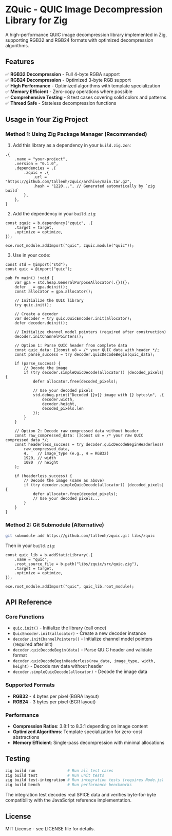 # ZQuic - QUIC Image Decompression Library for Zig

A high-performance QUIC image decompression library implemented in Zig, supporting RGB32 and RGB24 formats with optimized decompression algorithms.

## Features

✅ **RGB32 Decompression** - Full 4-byte RGBA support  
✅ **RGB24 Decompression** - Optimized 3-byte RGB support  
✅ **High Performance** - Optimized algorithms with template specialization  
✅ **Memory Efficient** - Zero-copy operations where possible  
✅ **Comprehensive Testing** - 8 test cases covering solid colors and patterns  
✅ **Thread Safe** - Stateless decompression functions

## Usage in Your Zig Project

### Method 1: Using Zig Package Manager (Recommended)

1. Add this library as a dependency in your `build.zig.zon`:

```zig
.{
    .name = "your-project",
    .version = "0.1.0",
    .dependencies = .{
        .zquic = .{
            .url = "https://github.com/tallenh/zquic/archive/main.tar.gz",
            .hash = "1220...", // Generated automatically by `zig build`
        },
    },
}
```

2. Add the dependency in your `build.zig`:

```zig
const zquic = b.dependency("zquic", .{
    .target = target,
    .optimize = optimize,
});

exe.root_module.addImport("quic", zquic.module("quic"));
```

3. Use in your code:

```zig
const std = @import("std");
const quic = @import("quic");

pub fn main() !void {
    var gpa = std.heap.GeneralPurposeAllocator(.{}){};
    defer _ = gpa.deinit();
    const allocator = gpa.allocator();

    // Initialize the QUIC library
    try quic.init();

    // Create a decoder
    var decoder = try quic.QuicEncoder.init(allocator);
    defer decoder.deinit();

    // Initialize channel model pointers (required after construction)
    decoder.initChannelPointers();

    // Option 1: Parse QUIC header from complete data
    const quic_data: []const u8 = /* your QUIC data with header */;
    const parse_success = try decoder.quicDecodeBegin(quic_data);

    if (parse_success) {
        // Decode the image
        if (try decoder.simpleQuicDecode(allocator)) |decoded_pixels| {
            defer allocator.free(decoded_pixels);

            // Use your decoded pixels
            std.debug.print("Decoded {}x{} image with {} bytes\n", .{
                decoder.width,
                decoder.height,
                decoded_pixels.len
            });
        }
    }

    // Option 2: Decode raw compressed data without header
    const raw_compressed_data: []const u8 = /* your raw QUIC compressed data */;
    const headerless_success = try decoder.quicDecodeBeginHeaderless(
        raw_compressed_data,
        4,    // image_type (e.g., 4 = RGB32)
        1920, // width
        1080  // height
    );

    if (headerless_success) {
        // Decode the image (same as above)
        if (try decoder.simpleQuicDecode(allocator)) |decoded_pixels| {
            defer allocator.free(decoded_pixels);
            // Use your decoded pixels...
        }
    }
}
```

### Method 2: Git Submodule (Alternative)

```bash
git submodule add https://github.com/tallenh/zquic.git libs/zquic
```

Then in your `build.zig`:

```zig
const quic_lib = b.addStaticLibrary(.{
    .name = "quic",
    .root_source_file = b.path("libs/zquic/src/quic.zig"),
    .target = target,
    .optimize = optimize,
});

exe.root_module.addImport("quic", quic_lib.root_module);
```

## API Reference

### Core Functions

- `quic.init()` - Initialize the library (call once)
- `QuicEncoder.init(allocator)` - Create a new decoder instance
- `decoder.initChannelPointers()` - Initialize channel model pointers (required after init)
- `decoder.quicDecodeBegin(data)` - Parse QUIC header and validate format
- `decoder.quicDecodeBeginHeaderless(raw_data, image_type, width, height)` - Decode raw data without header
- `decoder.simpleQuicDecode(allocator)` - Decode the image data

### Supported Formats

- **RGB32** - 4 bytes per pixel (BGRA layout)
- **RGB24** - 3 bytes per pixel (BGR layout)

### Performance

- **Compression Ratios**: 3.8:1 to 8.3:1 depending on image content
- **Optimized Algorithms**: Template specialization for zero-cost abstractions
- **Memory Efficient**: Single-pass decompression with minimal allocations

## Testing

```bash
zig build run              # Run all test cases
zig build test             # Run unit tests
zig build test-integration # Run integration tests (requires Node.js)
zig build bench            # Run performance benchmarks
```

The integration test decodes real SPICE data and verifies byte-for-byte compatibility with the JavaScript reference implementation.

## License

MIT License - see LICENSE file for details.
